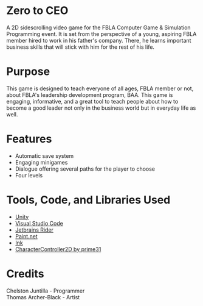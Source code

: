  # Zero to CEO
 A 2D sidescrolling video game for the FBLA Computer Game & Simulation Programming event. It is set from the perspective of a young, aspiring FBLA member hired to work in his father's company. There, he learns important business skills that will stick with him for the rest of his life.

 # Purpose
This game is designed to teach everyone of all ages, FBLA member or not, about FBLA's leadership development program, BAA. This game is engaging, informative, and a great tool to teach people about how to become a good leader not only in the business world but in everyday life as well.

 # Features
 * Automatic save system
 * Engaging minigames
 * Dialogue offering several paths for the player to choose
 * Four levels

 # Tools, Code, and Libraries Used
 * [Unity](https://unity.com/)
 * [Visual Studio Code](https://code.visualstudio.com/)
 * [Jetbrains Rider](https://www.jetbrains.com/rider/)
 * [Paint.net](https://www.getpaint.net/)
 * [Ink](https://github.com/inkle/ink)
 * [CharacterController2D by prime31](https://github.com/prime31/CharacterController2D)

 # Credits
 Chelston Juntilla - Programmer <br>
 Thomas Archer-Black - Artist
